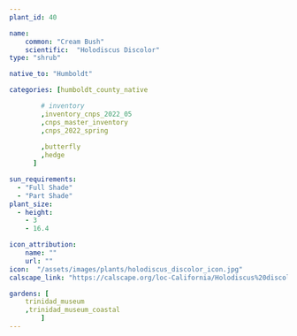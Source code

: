 ```yaml
---
plant_id: 40

name: 
    common: "Cream Bush"   
    scientific:  "Holodiscus Discolor"  
type: "shrub"

native_to: "Humboldt"

categories: [humboldt_county_native

        # inventory
        ,inventory_cnps_2022_05
        ,cnps_master_inventory
        ,cnps_2022_spring
        
        ,butterfly
        ,hedge
      ]

sun_requirements:
  - "Full Shade"
  - "Part Shade"
plant_size:
  - height: 
    - 3
    - 16.4

icon_attribution: 
    name: ""
    url: ""
icon:  "/assets/images/plants/holodiscus_discolor_icon.jpg"
calscape_link: "https://calscape.org/loc-California/Holodiscus%20discolor(%20)"

gardens: [ 
    trinidad_museum
    ,trinidad_museum_coastal
        ]
---
```


